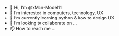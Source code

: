 - 👋 Hi, I’m @xMan-Model11
- 👀 I’m interested in computers, technology, UX
- 🌱 I’m currently learning python & how to design UX
- 💞️ I’m looking to collaborate on ...
- 📫 How to reach me ...

<!---
xMan-Model11/xMan-Model11 is a ✨ special ✨ repository because its `README.md` (this file) appears on your GitHub profile.
You can click the Preview link to take a look at your changes.
--->
